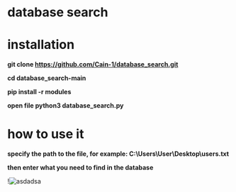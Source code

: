 # database search
 
# installation

**git clone https://github.com/Cain-1/database_search.git**

**cd database_search-main**

**pip install -r modules**

**open file python3 database_search.py**

# how to use it

**specify the path to the file, for example: C:\Users\User\Desktop\users.txt**

**then enter what you need to find in the database**

!![asdadsa](https://github.com/Cain-1/database_search/assets/168221369/53d9a4f2-2a09-4977-b6f0-de6309f61747)
